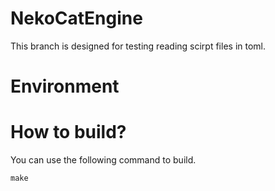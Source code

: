 # NekoCatEngine
This branch is designed for testing reading scirpt files in toml.

# Environment
# How to build?
You can use the following command to build.
```
make
```

